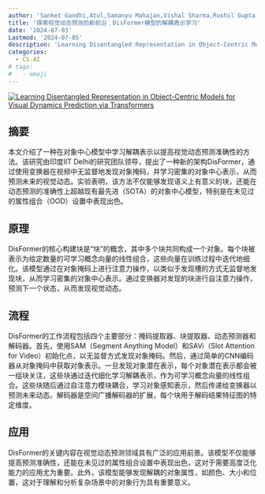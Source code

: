 ```yaml
---
author: 'Sanket Gandhi,Atul,Samanyu Mahajan,Vishal Sharma,Rushil Gupta,Arnab Kumar Mondal,Parag Singla'
title: '探索视觉动态预测的新前沿：DisFormer模型的解耦表示学习'
date: '2024-07-03'
Lastmod: '2024-07-05'
description: 'Learning Disentangled Representation in Object-Centric Models for Visual Dynamics Prediction via Transformers'
categories:
  - CS.AI
# tags:
#   - emoji
---
```


[![Learning Disentangled Representation in Object-Centric Models for Visual Dynamics Prediction via Transformers](https://arxiv-research-1301205113.cos.ap-guangzhou.myqcloud.com/images/2407.03216v1.pdf_0.jpg)](https://arxiv.org/abs/2407.03216v1)

## 摘要

本文介绍了一种在对象中心模型中学习解耦表示以提高视觉动态预测准确性的方法。该研究由印度IIT Delhi的研究团队领导，提出了一种新的架构DisFormer，通过使用变换器在视频中无监督地发现对象掩码，并学习密集的对象中心表示，从而预测未来的视觉动态。实验表明，该方法不仅能够发现语义上有意义的块，还能在动态预测的准确性上超越现有最先进（SOTA）的对象中心模型，特别是在未见过的属性组合（OOD）设置中表现出色。<!--more-->

## 原理

DisFormer的核心构建块是“块”的概念，其中多个块共同构成一个对象。每个块被表示为给定数量的可学习概念向量的线性组合，这些向量在训练过程中迭代地细化。该模型通过在对象掩码上进行注意力操作，以类似于发现槽的方式无监督地发现块，从而学习密集的对象中心表示。通过变换器对发现的块进行自注意力操作，预测下一个状态，从而发现视觉动态。

## 流程

DisFormer的工作流程包括四个主要部分：掩码提取器、块提取器、动态预测器和解码器。首先，使用SAM（Segment Anything Model）和SAVi（Slot Attention for Video）初始化点，以无监督方式发现对象掩码。然后，通过简单的CNN编码器从对象掩码中获取对象表示。一旦发现对象潜在表示，每个对象潜在表示都会被一组块关注，这些块通过迭代细化学习解耦表示，作为可学习概念向量的线性组合。这些块随后通过自注意力模块耦合，学习对象感知表示，然后传递给变换器以预测未来动态。解码器是空间广播解码器的扩展，每个块用于解码结果特征图的特定维度。

## 应用

DisFormer的关键内容在视觉动态预测领域具有广泛的应用前景。该模型不仅能够提高预测准确性，还能在未见过的属性组合设置中表现出色，这对于需要高度泛化能力的应用尤为重要。此外，该模型能够发现解耦的对象属性，如颜色、大小和位置，这对于理解和分析复杂场景中的对象行为具有重要意义。